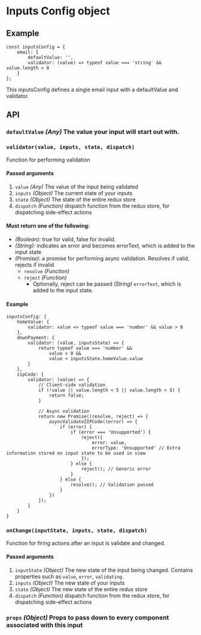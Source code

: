 # Inputs Config object

## Example

    const inputsConfig = {
        email: {
            defaultValue: '',
            validator: (value) => typeof value === 'string' && value.length > 0
        }
    };

This inputsConfig defines a single email input with a defaultValue and validator.

## API

### `defaultValue` *(Any)* The value your input will start out with. 

### `validator(value, inputs, state, dispatch)`
 
Function for performing validation
 
#### Passed arguments
1. `value` *(Any)* The value of the input being validated
2. `inputs` *(Object)* The current state of your inputs
3. `state` *(Object)* The state of the entire redux store
4. `dispatch` *(Function)* dispatch function from the redux store, for dispatching side-effect actions

#### Must return one of the following:
- *(Boolean)*: true for valid, false for invalid.
- *(String)*: indicates an error and becomes errorText, which is added to the input state
- *(Promise)*: a promise for performing async validation. Resolves if valid, rejects if invalid
    - `resolve` *(Function)*
    - `reject` *(Function)*
        - Optionally, reject can be passed *(String)* `errorText`, which is added to the input state.
        
#### Example

    inputsConfig: {
        homeValue: {
            validator: value => typeof value === 'number' && value > 0
        },
        downPayment: {
            validator: (value, inputsState) => {
                return typeof value === 'number' &&
                    value > 0 &&
                    value < inputsState.homeValue.value
            }
        },
        zipCode: {
            validator: (value) => {
                // Client-side validation
                if (!value || value.length < 5 || value.length > 5) {
                    return false;
                }
                
                // Async validation
                return new Promise((resolve, reject) => {
                    asyncValidateZIPCode((error) => {
                        if (error) {
                            if (error === 'Unsupported') {
                                reject({
                                    error: value,
                                    errorType: 'Unsupported' // Extra information stored on input state to be used in view
                                });
                            } else {
                                reject(); // Generic error
                            }
                        } else {
                            resolve(); // Validation passed
                        }
                    })
                });
            }
        }
    }

### `onChange(inputState, inputs, state, dispatch)`
 
Function for firing actions after an input is validate and changed.
 
#### Passed arguments
1. `inputState` *(Object)* The new state of the input being changed. Contains properties such as `value`, `error`, `validating`.
2. `inputs` *(Object)* The new state of your inputs
3. `state` *(Object)* The new state of the entire redux store
4. `dispatch` *(Function)* dispatch function from the redux store, for dispatching side-effect actions

### `props` *(Object)* Props to pass down to every component associated with this input 
